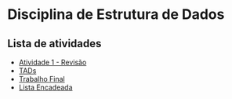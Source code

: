 # Disciplina de Estrutura de Dados

## Lista de atividades

- [Atividade 1 - Revisão](./atividade_1_revisao/)
- [TADs](./TADs/)
- [Trabalho Final](./trabalho_final/)
- [Lista Encadeada](./lista_encadeada/)
